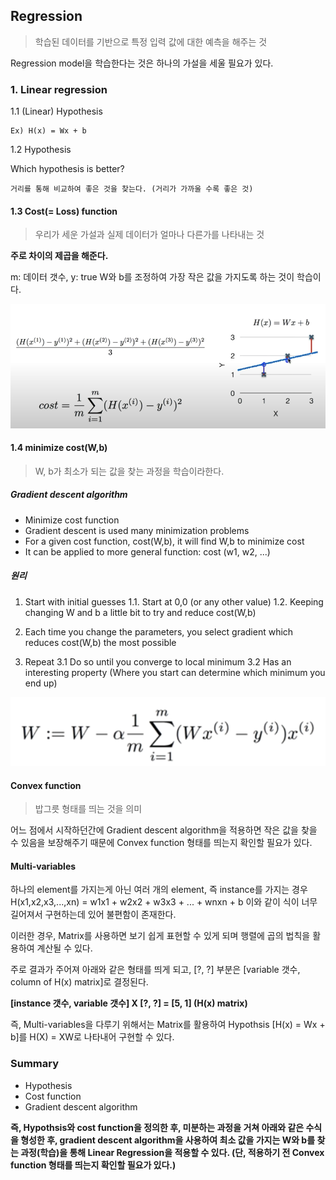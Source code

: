 ## Regression 
> 학습된 데이터를 기반으로 특정 입력 값에 대한 예측을 해주는 것

Regression model을 학습한다는 것은 하나의 가설을 세울 필요가 있다. 

### 1. Linear regression
    
1.1 (Linear) Hypothesis
        
    Ex) H(x) = Wx + b

1.2 Hypothesis
    <p>Which hypothesis is better? </p>
        
    거리를 통해 비교하여 좋은 것을 찾는다. (거리가 가까울 수록 좋은 것)

####  1.3 Cost(= Loss) function 
> 우리가 세운 가설과 실제 데이터가 얼마나 다른가를 나타내는 것

<strong>주로 차이의 제곱을 해준다.</strong> 

m: 데이터 갯수, y: true
W와 b를 조정하여 가장 작은 값을 가지도록 하는 것이 학습이다. 

![costfunction](img/costfunction.png)


#### 1.4 minimize cost(W,b) 
> W, b가 최소가 되는 값을 찾는 과정을 학습이라한다. 

##### Gradient descent algorithm
- Minimize cost function 
- Gradient descent is used many minimization problems 
- For a given cost function, cost(W,b), it will find W,b to minimize cost
- It can be applied to more general function: cost (w1, w2, ...)

##### 원리
1. Start with initial guesses 
   1.1. Start at 0,0 (or any other value)
   1.2. Keeping changing W and b a little bit to try and reduce cost(W,b) 

2. Each time you change the parameters, you select gradient which reduces cost(W,b) the most possible
   
3. Repeat 
   3.1 Do so until you converge to local minimum 
   3.2 Has an interesting property 
   (Where you start can determine which minimum you end up)

![Gradient descent algorithm](img/gradient_descent_algorithm.png)

#### Convex function 
> 밥그릇 형태를 띄는 것을 의미

어느 점에서 시작하던간에 Gradient descent algorithm을 적용하면 작은 값을 찾을 수 있음을 보장해주기 때문에 Convex function 형태를 띄는지 확인할 필요가 있다. 

#### Multi-variables 
하나의 element를 가지는게 아닌 여러 개의 element, 즉 instance를 가지는 경우 H(x1,x2,x3,...,xn) = w1x1 + w2x2 + w3x3 + ... + wnxn + b 이와 같이 식이 너무 길어져서 구현하는데 있어 불편함이 존재한다. 

이러한 경우, Matrix를 사용하면 보기 쉽게 표현할 수 있게 되며 행렬에 곱의 법칙을 활용하여 계산될 수 있다. 

주로 결과가 주어져 아래와 같은 형태를 띄게 되고, [?, ?] 부분은 [variable 갯수, column of H(x) matrix]로 결정된다. 

<strong>[instance 갯수, variable 갯수] X [?, ?] = [5, 1] (H(x) matrix)</strong>

즉, Multi-variables을 다루기 위해서는 Matrix를 활용하여 Hypothsis [H(x) = Wx + b]를 H(X) = XW로 나타내어 구현할 수 있다. 

### Summary
- Hypothesis
- Cost function 
- Gradient descent algorithm 

<strong>즉, Hypothsis와 cost function을 정의한 후, 미분하는 과정을 거쳐 아래와 같은 수식을 형성한 후, gradient descent algorithm을 사용하여 최소 값을 가지는 W와 b를 찾는 과정(학습)을 통해 Linear Regression을 적용할 수 있다. (단, 적용하기 전 Convex function 형태를 띄는지 확인할 필요가 있다.)</strong>




